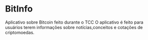 # BitInfo
Aplicativo sobre Bitcoin feito durante o TCC
O aplicativo é feito para usuários terem informações sobre notícias,conceitos e cotações de criptomoedas.
